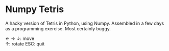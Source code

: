# Numpy Tetris
A hacky version of Tetris in Python, using Numpy. Assembled in a few days as a programming exercise. Most certainly buggy.   

← → ↓: move 	
↑: rotate
ESC: quit


